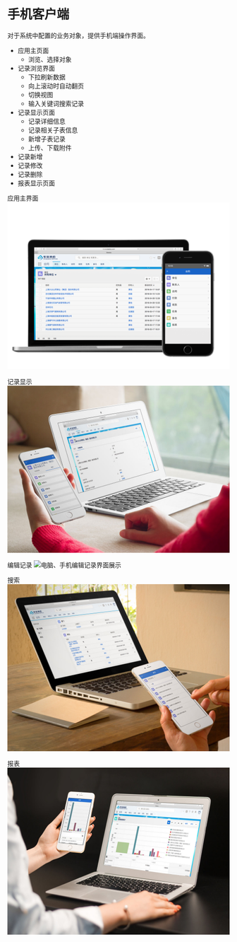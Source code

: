 手机客户端
===

对于系统中配置的业务对象，提供手机端操作界面。
- 应用主页面
  - 浏览、选择对象
- 记录浏览界面
  - 下拉刷新数据
  - 向上滚动时自动翻页
  - 切换视图
  - 输入关键词搜索记录
- 记录显示页面
  - 记录详细信息
  - 记录相关子表信息
  - 新增子表记录
  - 上传、下载附件
- 记录新增
- 记录修改
- 记录删除
- 报表显示页面

应用主界面
![电脑、手机界面展示](images/mac_mobile_list.png)

记录显示
![电脑、手机记录显示界面展示](images/mac_mobile_view.jpg)

编辑记录
![电脑、手机编辑记录界面展示](images/iphone_iphone_edit.jpg)

搜索
![电脑、手机搜索界面展示](images/mac_mobile_search.jpg)

报表
![电脑、手机报表界面展示](images/mac_mobile_report.jpg)
